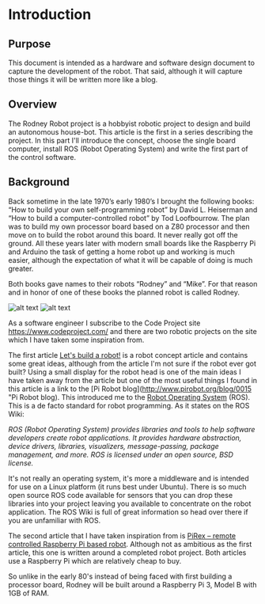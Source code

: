 # Introduction
## Purpose
This document is intended as a hardware and software design document to capture the development of the robot. That said, although it will capture those things it will be written more like a blog.
## Overview
The Rodney Robot project is a hobbyist robotic project to design and build an autonomous house-bot. This article is the first in a series describing the project. In this part I'll introduce the concept, choose the single board computer, install ROS (Robot Operating System) and write the first part of the control software. 
## Background
Back sometime in the late 1970’s early 1980’s I brought the following books: “How to build your own self-programming robot” by David L. Heiserman and “How to build a computer-controlled robot” by Tod Loofbourrow. The plan was to build my own processor board based on a Z80 processor and then move on to build the robot around this board. It never really got off the ground. All these years later with modern small boards like the Raspberry Pi and Arduino the task of getting a home robot up and working is much easier, although the expectation of what it will be capable of doing is much greater.

Both books gave names to their robots “Rodney” and “Mike”. For that reason and in honor of one of these books the planned robot is called Rodney.

![alt text](https://github.com/phopley/rodney/blob/master/docs/images/book1.jpg "How to build your own self-programming robot")
![alt text](https://github.com/phopley/rodney/blob/master/docs/images/book2.jpg "How to build a computer-controlled robot")

As a software engineer I subscribe to the Code Project site https://www.codeproject.com/ and there are two robotic projects on the site which I have taken some inspiration from.

The first article [Let's build a robot!](https://www.codeproject.com/Articles/1115414/Lets-build-a-robot "Let's build a robot!") is a robot concept article and contains some great ideas, although from the article I'm not sure if the robot ever got built? Using a small display for the robot head is one of the main ideas I have taken away from the article but one of the most useful things I found in this article is a link to the [Pi Robot blog](http://www.pirobot.org/blog/0015 "Pi Robot blog). This introduced me to the [Robot Operating System](http://wiki.ros.org/ "ROS") (ROS). This is a de facto standard for robot programming. As it states on the ROS Wiki:

*ROS (Robot Operating System) provides libraries and tools to help software developers create robot applications. It provides hardware abstraction, device drivers, libraries, visualizers, message-passing, package management, and more. ROS is licensed under an open source, BSD license.*

It's not really an operating system, it's more a middleware and is intended for use on a Linux platform (it runs best under Ubuntu). There is so much open source ROS code available for sensors that you can drop these libraries into your project leaving you available to concentrate on the robot application. The ROS Wiki is full of great information so head over there if you are unfamiliar with ROS.

The second article that I have taken inspiration from is [PiRex – remote controlled Raspberry Pi based robot](https://www.codeproject.com/Articles/1237052/PiRex-remote-controlled-Raspberry-Pi-based-robot "PiRex – remote controlled Raspberry Pi based robot"). Although not as ambitious as the first article, this one is written around a completed robot project. Both articles use a Raspberry Pi which are relatively cheap to buy.

So unlike in the early 80's instead of being faced with first building a processor board, Rodney will be built around a Raspberry Pi 3, Model B with 1GB of RAM.
